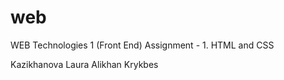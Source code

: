 # web
WEB Technologies 1 (Front End)
Assignment - 1. HTML and CSS

Kazikhanova Laura
Alikhan Krykbes

